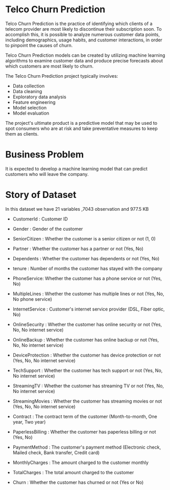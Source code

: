 # Telco Churn Prediction
Telco Churn Prediction is the practice of identifying which clients of a telecom provider are most likely to discontinue their subscription soon. To accomplish this, it is possible to analyze numerous customer data points, including demographics, usage habits, and customer interactions, in order to pinpoint the causes of churn.

Telco Churn Prediction models can be created by utilizing machine learning algorithms to examine customer data and produce precise forecasts about which customers are most likely to churn.



The Telco Churn Prediction project typically involves:

- Data collection
- Data cleaning
- Exploratory data analysis
- Feature engineering
- Model selection
- Model evaluation

The project's ultimate product is a predictive model that may be used to spot consumers who are at risk and take preventative measures to keep them as clients.


# Business Problem
It is expected to develop a machine learning model that can predict customers who will leave the company.

# Story of Dataset
In this dataset we have 21 variables ,7043 observation and 977.5 KB 

- CustomerId : Customer ID

- Gender : Gender of the customer

- SeniorCitizen : 	Whether the customer is a senior citizen or not (1, 0)

- Partner :	Whether the customer has a partner or not (Yes, No)

- Dependents : Whether the customer has dependents or not (Yes, No)

- tenure :	Number of months the customer has stayed with the company

- PhoneService: Whether the customer has a phone service or not (Yes, No)

- MultipleLines : Whether the customer has multiple lines or not (Yes, No, No phone service)

- InternetService :	Customer's internet service provider (DSL, Fiber optic, No)

- OnlineSecurity :	Whether the customer has online security or not (Yes, No, No internet service)

- OnlineBackup :	Whether the customer has online backup or not (Yes, No, No internet service)

- DeviceProtection :	Whether the customer has device protection or not (Yes, No, No internet service)

- TechSupport :	Whether the customer has tech support or not (Yes, No, No internet service)

- StreamingTV :	Whether the customer has streaming TV or not (Yes, No, No internet service)

- StreamingMovies	: Whether the customer has streaming movies or not (Yes, No, No internet service)

- Contract :	The contract term of the customer (Month-to-month, One year, Two year)

- PaperlessBilling :	Whether the customer has paperless billing or not (Yes, No)

- PaymentMethod :	The customer's payment method (Electronic check, Mailed check, Bank transfer, Credit card)

- MonthlyCharges :	The amount charged to the customer monthly

- TotalCharges : The total amount charged to the customer

- Churn :	Whether the customer has churned or not (Yes or No)
